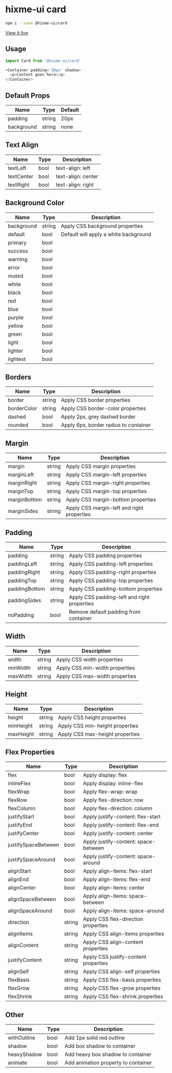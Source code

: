 # hixme-ui card

```bash
npm i --save @hixme-ui/card
```
[View it live](https://hixme.github.io/hixme-ui/card)

## Usage

```javascript
import Card from '@hixme-ui/card'

<Container padding='30px' shadow>
  <p>Content goes here</p>
</Container>
```

## Default Props

| Name            | Type        | Default        |
| --------------- | ----------- | -------------- |
| padding         | string      | 20px           |
| background      | string      | none           |


## Text Align

| Name            | Type        | Description                           |
| --------------- | ----------- | ------------------------------------- |
| textLeft        | bool        | text-align: left                      |
| textCenter      | bool        | text-align: center                    |
| textRight       | bool        | text-align: right                     |


## Background Color

| Name            | Type        | Description                           |
| --------------- | ----------- | ------------------------------------- |
| background      | string      | Apply CSS background properties       |
| default         | bool        | Default will apply a white background |
| primary         | bool        |                                       |
| success         | bool        |                                       |
| warning         | bool        |                                       |
| error           | bool        |                                       |
| muted           | bool        |                                       |
| white           | bool        |                                       |
| black           | bool        |                                       |
| red             | bool        |                                       |
| blue            | bool        |                                       |
| purple          | bool        |                                       |
| yellow          | bool        |                                       |
| green           | bool        |                                       |
| light           | bool        |                                       |
| lighter         | bool        |                                       |
| lightest        | bool        |


## Borders

| Name            | Type        | Description                           |
| --------------- | ----------- | ------------------------------------- |
| border          | string      | Apply CSS border properties           |
| borderColor     | string      | Apply CSS border-color properties     |
| dashed          | bool        | Apply 2px, grey dashed border         |
| rounded         | bool        | Apply 6px, border radius to container |


## Margin

| Name            | Type        | Description                                 |
| --------------- | ----------- | ------------------------------------------- |
| margin          | string      | Apply CSS margin properties                 |
| marginLeft      | string      | Apply CSS margin-left properties            |
| marginRight     | string      | Apply CSS margin-right properties           |
| marginTop       | string      | Apply CSS margin-top properties             |
| marginBottom    | string      | Apply CSS margin-bottom properties          |
| marginSides     | string      | Apply CSS margin-left and right properties  |


## Padding

| Name            | Type        | Description                                 |
| --------------- | ----------- | ------------------------------------------- |
| padding         | string      | Apply CSS padding properties                |
| paddingLeft     | string      | Apply CSS padding-left properties           |
| paddingRight    | string      | Apply CSS padding-right properties          |
| paddingTop      | string      | Apply CSS padding-top properties            |
| paddingBottom   | string      | Apply CSS padding-bottom properties         |
| paddingSides    | string      | Apply CSS padding-left and right properties |
| noPadding       | bool        | Remove default padding from container       |


## Width

| Name            | Type        | Description                              |
| --------------- | ----------- | ---------------------------------------- |
| width           | string      | Apply CSS width properties               |
| minWidth        | string      | Apply CSS min-width properties           |
| maxWidth        | string      | Apply CSS max-width properties           |


## Height

| Name            | Type        | Description                              |
| --------------- | ----------- | ---------------------------------------- |
| height          | string      | Apply CSS height properties              |
| minHeight       | string      | Apply CSS min-height properties          |
| maxHeight       | string      | Apply CSS max-height properties          |


## Flex Properties

| Name                | Type        | Description                          |
| ------------------- | ----------- | ------------------------------------ |
| flex                | bool        | Apply display: flex                  |
| inlineFlex          | bool        | Apply display: inline-flex           |
| flexWrap            | bool        | Apply flex-wrap: wrap                |
| flexRow             | bool        | Apply flex-direction: row            |
| flexColumn          | bool        | Apply flex-direction: column         |
| justifyStart        | bool        | Apply justify-content: flex-start    |
| justifyEnd          | bool        | Apply justify-content: flex-end      |
| justifyCenter       | bool        | Apply justify-content: center        |
| justifySpaceBetween | bool        | Apply justify-content: space-between |
| justifySpaceAround  | bool        | Apply justify-content: space-around  |
| alignStart          | bool        | Apply align-items: flex-start        |
| alignEnd            | bool        | Apply align-items: flex-end          |
| alignCenter         | bool        | Apply align-items: center            |
| alignSpaceBetween   | bool        | Apply align-items: space-between     |
| alignSpaceAround    | bool        | Apply align-items: space-around      |
| direction           | string      | Apply CSS flex-direction properties  |
| alignItems          | string      | Apply CSS align-items properties     |
| alignContent        | string      | Apply CSS align-content properties   |
| justifyContent      | string      | Apply CSS justify-content properties |
| alignSelf           | string      | Apply CSS align-self properties      |
| flexBasis           | string      | Apply CSS flex-basis properties      |
| flexGrow            | string      | Apply CSS flex-grow properties       |
| flexShrink          | string      | Apply CSS flex-shrink properties     |


## Other

| Name            | Type        | Description                           |
| --------------- | ----------- | ------------------------------------- |
| withOutline     | bool        | Add 1px solid red outline             |
| shadow          | bool        | Add box shadow to container           |
| heavyShadow     | bool        | Add heavy box shadow to container     |
| animate         | bool        | Add animation property to container   |


